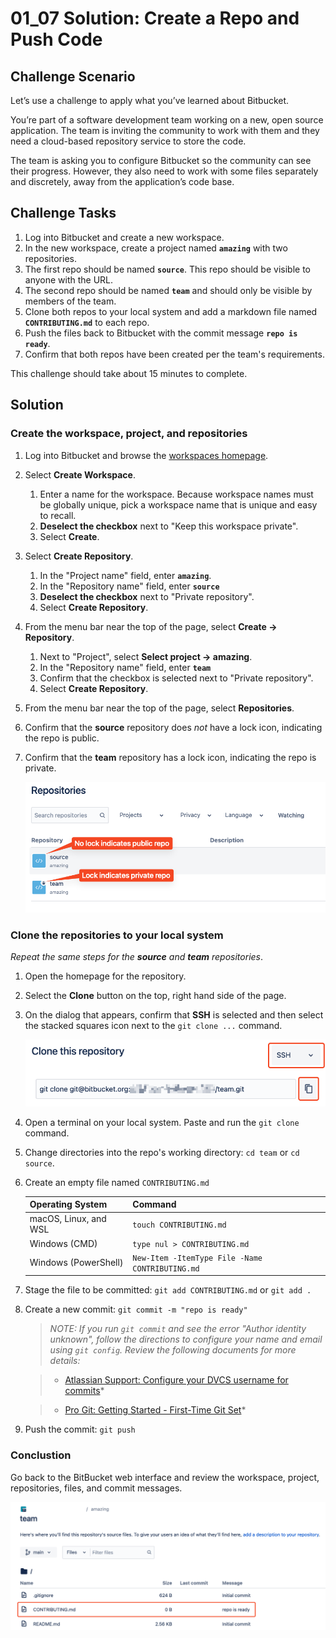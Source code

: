 # 01_07 Solution: Create a Repo and Push Code

## Challenge Scenario
Let’s use a challenge to apply what you’ve learned about Bitbucket.

You’re part of a software development team working on a new, open source application.  The team is inviting the community to work with them and they need a cloud-based repository service to store the code.

The team is asking you to configure Bitbucket so the community can see their progress.  However, they also need to work with some files separately and discretely, away from the application’s code base.

## Challenge Tasks
1. Log into Bitbucket and create a new workspace.
1. In the new workspace, create a project named **`amazing`** with two repositories.
1. The first repo should be named **`source`**.  This repo should be visible to anyone with the URL.
1. The second repo should be named **`team`** and should only be visible by members of the team.
1. Clone both repos to your local system and add a markdown file named **`CONTRIBUTING.md`** to each repo.
1. Push the files back to Bitbucket with the commit message **`repo is ready`**.
1. Confirm that both repos have been created per the team's requirements.

This challenge should take about 15 minutes to complete.

## Solution

### Create the workspace, project, and repositories
1. Log into Bitbucket and browse the [workspaces homepage](https://bitbucket.org/account/workspaces/).
1. Select **Create Workspace**.
    1. Enter a name for the workspace.  Because workspace names must be globally unique, pick a workspace name that is unique and easy to recall.
    1. **Deselect the checkbox** next to "Keep this workspace private".
    1. Select **Create**.
1. Select **Create Repository**.
    1. In the "Project name" field, enter **`amazing`**.
    1. In the "Repository name" field, enter **`source`**
    1. **Deselect the checkbox** next to "Private repository".
    1. Select **Create Repository**.
1. From the menu bar near the top of the page, select **Create -> Repository**.
    1. Next to "Project", select **Select project -> amazing**.
    1. In the "Repository name" field, enter **`team`**
    1. Confirm that the checkbox is selected next to "Private repository".
    1. Select **Create Repository**.
1. From the menu bar near the top of the page, select **Repositories**.
1. Confirm that the **source** repository does *not* have a lock icon, indicating the repo is public.
1. Confirm that the **team** repository has a lock icon, indicating the repo is private.

    ![The team and source repositories](./01_07-solution-1.png)
### Clone the repositories to your local system

*Repeat the same steps for the **source** and **team** repositories*.

1. Open the homepage for the repository.
1. Select the **Clone** button on the top, right hand side of the page.
1. On the dialog that appears, confirm that **SSH** is selected and then select the stacked squares icon next to the `git clone ...` command.

    ![Clone using the SSH protocol](./01_07-solution-2.png)

1. Open a terminal on your local system.  Paste and run the `git clone` command.
1. Change directories into the repo's working directory: `cd team` or `cd source`.
1. Create an empty file named `CONTRIBUTING.md`

    | Operating System     | Command                                           |
    |----------------------|---------------------------------------------------|
    | macOS, Linux, and WSL      | `touch CONTRIBUTING.md`                          |
    | Windows (CMD) | `type nul > CONTRIBUTING.md`                   |
    | Windows (PowerShell)   | `New-Item -ItemType File -Name CONTRIBUTING.md`  |

1. Stage the file to be committed: `git add CONTRIBUTING.md` or `git add .`
1. Create a new commit: `git commit -m "repo is ready"`

    > *NOTE: If you run `git commit`  and see the error "Author identity unknown", follow the directions to configure your name and email using `git config`.  Review the following documents for more details:*
    
    > - [Atlassian Support: Configure your DVCS username for commits](https://support.atlassian.com/bitbucket-cloud/docs/configure-your-dvcs-username-for-commits/)*

    > - [Pro Git: Getting Started - First-Time Git Set](https://git-scm.com/book/en/v2/Getting-Started-First-Time-Git-Setup)* 

1. Push the commit: `git push`

### Conclustion
Go back to the BitBucket web interface and review the workspace, project, repositories, files, and commit messages.

![The solution for the `team` repo](./01_07-solution-3.png)
